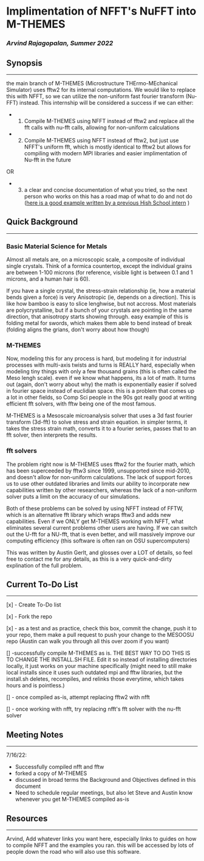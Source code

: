 # Implimentation of NFFT's NuFFT into M-THEMES

### *Arvind Rajagopalan, Summer 2022*



## Synopsis
---
the main branch of M-THEMES (Microstructure THErmo-MEchanical Simulator) uses fftw2 for its internal computations. We would like to replace this with NFFT, so we can utilize the non-uniform fast fourier transform (Nu-FFT) instead. This internship will be considered a success if we can either:
* 1. Compile M-THEMES using NFFT instead of fftw2 and replace all the fft calls with nu-fft calls, allowing for non-uniform calculations

* 2. Compile M-THEMES using NFFT instead of fftw2, but just use NFFT's uniform fft, which is mostly identical to fftw2 but allows for compiling with modern MPI libraries and easier implimentation of Nu-fft in the future

OR

* 3. a clear and concise documentation of what you tried, so the next person who works on this has a road map of what to do and not do ([here is a good example written by a previous Hish School intern](https://github.com/mesoOSU/M-THEMES/blob/hdf5/writeup.md) )


## Quick Background
---
### Basic Material Science for Metals
Almost all metals are, on a microscopic scale, a composite of individual single crystals. Think of a formica countertop, except the individual grains are between 1-100 microns (for reference, visible light is between 0.1 and 1 microns, and a human hair is 60).

If you have a single crystal, the stress-strain relationship (ie, how a material bends given a force) is very Anisotropic (ie, depends on a direction). This is like how bamboo is easy to slice lenghwise, but not accross. Most materials are polycrystalline, but if a bunch of your crystals are pointing in the same direction, that anisotropy starts showing through. easy example of this is folding metal for swords, which makes them able to bend instead of break (folding aligns the grians, don't worry about how though)

### M-THEMES
Now, modeling this for any process is hard, but modeling it for industrial processes with multi-axis twists and turns is REALLY hard, especially when modeling tiny things with only a few thousand grains (this is often called the Meso lengh scale). even if we know what happens, its a lot of math. It turns out (again, don't worry about why) the math is exponentially easier if solved in fourier space instead of euclidian space. this is a problem that comes up a lot in other fields, so Comp Sci people in the 90s got really good at writing efficient fft solvers, with fftw being one of the most famous.

M-THEMES is a Mesoscale microanalysis solver that uses a 3d fast fourier transform (3d-fft) to solve stress and strain equation. in simpler terms, it takes the stress strain math, converts it to a fourier series, passes that to an fft solver, then interprets the results.

### fft solvers

The problem right now is M-THEMES uses fftw2 for the fourier math, which has been superceeded by fftw3 since 1999, unsupported since mid-2010, and doesn't allow for non-uniform calculations. The lack of support forces us to use other outdated libraries and limits our ability to incorporate new capabilities written by other researchers, whereas the lack of a non-uniform solver puts a limit on the accuracy of our simulations.

Both of these problems can be solved by using NFFT instead of FFTW, which is an alternative fft library which wraps fftw3 and adds new capabilities. Even if we ONLY get M-THEMES working with NFFT, what eliminates several current problems other users are having. If we can switch out the U-fft for a NU-fft, that is even better, and will massively improve our computing efficiency (this software is often ran on OSU supercomputers)

This was written by Austin Gerlt, and glosses over a LOT of details, so feel free to contact me for any details, as this is a very quick-and-dirty explination of the full problem.

## Current To-Do List
---
[x] - Create To-Do list

[x] - Fork the repo

[x]  - as a test and as practice, check this box, commit the change, push it to your repo, them make a pull request to push your change to the MESOOSU repo (Austin can walk you through all this over zoom if you want) 

[] -successfully compile M-THEMES as is. THE BEST WAY TO DO THIS IS TO CHANGE THE INSTALL.SH FILE. Edit it so instead of installing directories locally, it just works on your machine specifically (might need to still make local installs since it uses such outdated mpi and fftw libraries, but the install.sh deletes, recompiles, and relinks those everytime, which takes hours and is pointless.)

[] - once compiled as-is, attempt replacing fftw2 with nfft

[] - once working with nfft, try replacing nfft's fft solver with the nu-fft solver


## Meeting Notes
---

7/16/22:
- Successfully compiled nfft and fftw
- forked a copy of M-THEMES
- discussed in broad terms the Background and Objectives defined in this document
- Need to schedule regular meetings, but also let Steve and Austin know whenever you get M-THEMES compiled as-is 

## Resources
---
Arvind, Add whatever links you want here, especially links to guides on how to compile NFFT and the examples you ran. this will be accessed by lots of people down the road who will also use this software.
